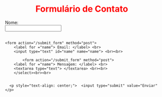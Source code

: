 <body>
    <h1 style="color:red;">Formulário de Contato</h1>
    <!DOCTYPE html>
<html>
<head>
<title>Título Centralizado</title>
<style>
  h1 {
    text-align: center; /* Centraliza o texto */
  }
</style>
</head>
<body>


</body>
</html>
    <form action="/submit_form" method="post">
        <label for ="name"> Nome: </label> <br>
        <input type="text" id="name" name="name"> <br><br>
        
    <form action="/submit_form" method="post">
        <label for ="name"> Email: </label> <br>
        <input type="text" id="name" name="name"> <br><br>
        
            <form action="/submit_form" method="post">
        <label for ="name"> Mensagem: </label> <br>
        <textarea type="text"> </textarea> <br><br>
        </select><br><br>
        
        
      <p style="text-align: center;">  <input type="submit" value="Enviar"</p>
</form>
</body>
